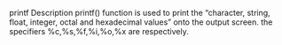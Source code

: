 printf
Description 
 printf() function is used to print the “character, string, float, integer, octal and hexadecimal values” onto the output screen. 
the specifiers %c,%s,%f,%i,%o,%x are respectively.
